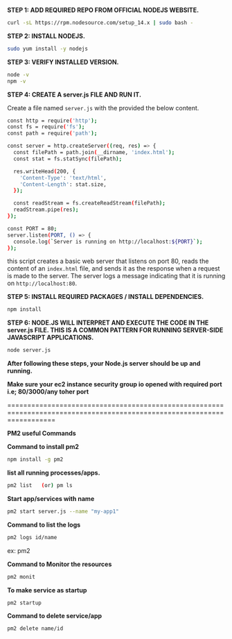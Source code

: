 
**STEP 1: ADD REQUIRED REPO FROM OFFICIAL NODEJS WEBSITE.**

```bash
curl -sL https://rpm.nodesource.com/setup_14.x | sudo bash -
```

**STEP 2: INSTALL NODEJS.**

```bash
sudo yum install -y nodejs
```

**STEP 3: VERIFY INSTALLED VERSION.**

```bash
node -v
npm -v
```

**STEP 4: CREATE A server.js FILE AND RUN IT.**

Create a file named `server.js` with the provided the below content.

```bash
const http = require('http');
const fs = require('fs');
const path = require('path');

const server = http.createServer((req, res) => {
  const filePath = path.join(__dirname, 'index.html');
  const stat = fs.statSync(filePath);

  res.writeHead(200, {
    'Content-Type': 'text/html',
    'Content-Length': stat.size,
  });

  const readStream = fs.createReadStream(filePath);
  readStream.pipe(res);
});

const PORT = 80;
server.listen(PORT, () => {
  console.log(`Server is running on http://localhost:${PORT}`);
});

```

this script creates a basic web server that listens on port 80, reads the content of an `index.html` file, and sends it as the response when a request is made to the server. The server logs a message indicating that it is running on `http://localhost:80`.

**STEP 5: INSTALL REQUIRED PACKAGES / INSTALL DEPENDENCIES.**

```bash
npm install
```

**STEP 6: NODE.JS WILL INTERPRET AND EXECUTE THE CODE IN THE server.js FILE. THIS IS A COMMON PATTERN FOR RUNNING SERVER-SIDE JAVASCRIPT APPLICATIONS.**

```bash
node server.js
```

**After following these steps, your Node.js server should be up and running.**

**Make sure your ec2 instance security group io opened with required port i.e; 80/3000/any toher port**

========================================================================================================================

**PM2 useful Commands**

**Command to install pm2**

```bash
npm install -g pm2
```

**list all running processes/apps.**

```bash
pm2 list   (or) pm ls
```

**Start app/services with name**

```bash
pm2 start server.js --name "my-app1"
```

**Command to list the logs**

```bash
pm2 logs id/name
```

ex: pm2

**Command to Monitor the resources**

```bash
pm2 monit
```

**To make service as startup**

```bash
pm2 startup
```

**Command to delete service/app**

```bash
pm2 delete name/id
```
